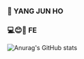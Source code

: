 ### 👾 YANG JUN HO

### 💻😊🌱 FE  

![Anurag's GitHub stats](https://github-readme-stats.vercel.app/api?username=yanggengjelly&show_icons=true&theme=transparent)
